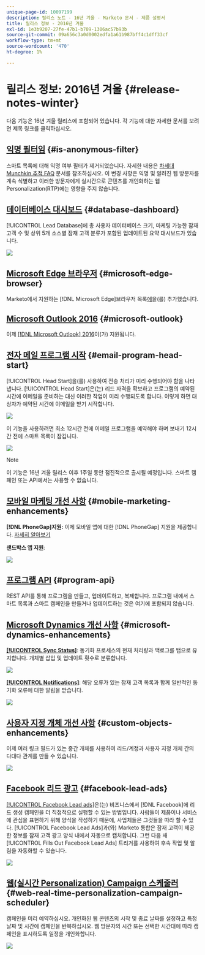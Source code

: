 ```yaml
---
unique-page-id: 10097199
description: 릴리스 노트 - 16년 겨울 - Marketo 문서 - 제품 설명서
title: 릴리스 정보 - 2016년 겨울
exl-id: 1e3b9207-27fe-47b1-b709-1306ac57b93b
source-git-commit: 09a656c3a0d0002edfa1a61b987bff4c1dff33cf
workflow-type: tm+mt
source-wordcount: '470'
ht-degree: 1%

---
```


# 릴리스 정보: 2016년 겨울 {#release-notes-winter}

다음 기능은 16년 겨울 릴리스에 포함되어 있습니다. 각 기능에 대한 자세한 문서를 보려면 제목 링크를 클릭하십시오.

## [익명 필터임](/help/marketo/product-docs/administration/additional-integrations/add-munchkin-tracking-code-to-your-website/next-generation-munchkin-tracking-faq.md) {#is-anonymous-filter}

스마트 목록에 대해 익명 여부 필터가 제거되었습니다. 자세한 내용은 [차세대 Munchkin 추적 FAQ](/help/marketo/product-docs/administration/additional-integrations/add-munchkin-tracking-code-to-your-website/next-generation-munchkin-tracking-faq.md) 문서를 참조하십시오. 이 변경 사항은 익명 및 알려진 웹 방문자를 계속 식별하고 이러한 방문자에게 실시간으로 콘텐츠를 개인화하는 웹 Personalization(RTP)에는 영향을 주지 않습니다.

## [데이터베이스 대시보드](/help/marketo/product-docs/core-marketo-concepts/smart-lists-and-static-lists/managing-people-in-smart-lists/database-dashboard.md)  {#database-dashboard}

[!UICONTROL Lead Database]에 총 사용자 데이터베이스 크기, 마케팅 가능한 잠재 고객 수 및 상위 5개 소스별 잠재 고객 분류가 포함된 업데이트된 요약 대시보드가 있습니다.

![](assets/image2016-1-12-16-3a18-3a7.png)

## [Microsoft Edge 브라우저](/help/marketo/product-docs/administration/setup-administration/supported-browsers.md) {#microsoft-edge-browser}

Marketo에서 지원하는 [!DNL Microsoft Edge]브라우저 목록[에 &#x200B;](https://docs.marketo.com/display/public/DOCS/Supported+Browsers)을(를) 추가했습니다.

## [Microsoft Outlook 2016](/help/marketo/product-docs/marketo-sales-insight/msi-outlook-plugin/install-the-marketo-email-add-in-for-outlook-with-a-registration-code.md) {#microsoft-outlook}

이제 [[!DNL Microsoft Outlook] 2016](/help/marketo/product-docs/marketo-sales-insight/msi-outlook-plugin/install-the-marketo-email-add-in-for-outlook-with-a-registration-code.md)이(가) 지원됩니다.

## [전자 메일 프로그램 시작](/help/marketo/product-docs/email-marketing/email-programs/email-program-actions/head-start-for-email-programs.md) {#email-program-head-start}

[!UICONTROL Head Start]을(를) 사용하여 전송 처리가 미리 수행되어야 함을 나타냅니다. [!UICONTROL Head Start]은(는) 리드 자격을 확보하고 프로그램의 예약된 시간에 이메일을 준비하는 대신 이러한 작업이 미리 수행되도록 합니다. 이렇게 하면 대상자가 예약된 시간에 이메일을 받기 시작합니다.

![](assets/image2016-1-11-15-3a38-3a3.png)

이 기능을 사용하려면 최소 12시간 전에 이메일 프로그램을 예약해야 하며 보내기 12시간 전에 스마트 목록이 잠깁니다.

![](assets/image2016-1-11-15-3a35-3a55.png)

>[!NOTE]
>
>이 기능은 16년 겨울 릴리스 이후 1주일 동안 점진적으로 출시될 예정입니다. 스마트 캠페인 또는 API에서는 사용할 수 없습니다.

## [모바일 마케팅 개선 사항](/help/marketo/product-docs/mobile-marketing/admin/add-a-mobile-app.md) {#mobile-marketing-enhancements}

**[!DNL PhoneGap]지원:** 이제 모바일 앱에 대한 [!DNL PhoneGap] 지원을 제공합니다. [자세히 알아보기](https://developers.marketo.com/documentation/mobile/phonegap-plugin/)

**샌드박스 앱 지원**:

![](assets/image2016-1-12-10-3a47-3a13.png)

## [프로그램 API](https://developers.marketo.com/documentation/programs/) {#program-api}

REST API를 통해 프로그램을 만들고, 업데이트하고, 복제합니다. 프로그램 내에서 스마트 목록과 스마트 캠페인을 만들거나 업데이트하는 것은 여기에 포함되지 않습니다.

## [Microsoft Dynamics 개선 사항](/help/marketo/product-docs/crm-sync/microsoft-dynamics-sync/microsoft-dynamics-sync-details/sync-status.md) {#microsoft-dynamics-enhancements}

**[[!UICONTROL Sync Status]](/help/marketo/product-docs/crm-sync/microsoft-dynamics-sync/microsoft-dynamics-sync-details/sync-status.md)**: 동기화 프로세스의 현재 처리량과 백로그를 탭으로 유지합니다. 개체별 삽입 및 업데이트 횟수로 분류합니다.

![](assets/pending-backog-cropped.png)

**[[!UICONTROL Notifications]](/help/marketo/product-docs/core-marketo-concepts/miscellaneous/understanding-notifications/notification-types.md)**: 해당 오류가 있는 잠재 고객 목록과 함께 일반적인 동기화 오류에 대한 알림을 받습니다.

![](assets/image2016-1-12-8-3a13-3a9.png)

## [사용자 지정 개체 개선 사항](/help/marketo/product-docs/administration/marketo-custom-objects/create-marketo-custom-objects.md) {#custom-objects-enhancements}

이제 여러 링크 필드가 있는 중간 개체를 사용하여 리드/계정과 사용자 지정 개체 간의 다대다 관계를 만들 수 있습니다.

![](assets/image2016-1-11-12-3a59-3a59.png)

## [Facebook 리드 광고](/help/marketo/product-docs/demand-generation/facebook/set-up-facebook-lead-ads.md) {#facebook-lead-ads}

[[!UICONTROL Facebook Lead ads]](https://www.facebook.com/business/a/lead-ads)은(는) 비즈니스에서 [!DNL Facebook]에 리드 생성 캠페인을 더 직접적으로 실행할 수 있는 방법입니다. 사람들이 제품이나 서비스에 관심을 표현하기 위해 양식을 작성하기 때문에, 사업체들은 그것들을 따라 할 수 있다. [!UICONTROL Facebook Lead Ads]과(와) Marketo 통합은 잠재 고객이 제공한 정보를 잠재 고객 광고 양식 내에서 자동으로 캡처합니다. 그런 다음 새 [!UICONTROL Fills Out Facebook Lead Ads] 트리거를 사용하여 후속 작업 및 알림을 자동화할 수 있습니다.

![](assets/image2016-1-11-10-3a20-3a39.png)

## [웹(실시간 Personalization) Campaign 스케줄러](/help/marketo/product-docs/web-personalization/working-with-web-campaigns/schedule-a-web-campaign.md) {#web-real-time-personalization-campaign-scheduler}

캠페인을 미리 예약하십시오. 개인화된 웹 콘텐츠의 시작 및 종료 날짜를 설정하고 특정 날짜 및 시간에 캠페인을 반복하십시오. 웹 방문자의 시간 또는 선택한 시간대에 따라 캠페인을 표시하도록 일정을 개인화합니다.

![](assets/image2016-1-14-8-3a36-3a36.png)
